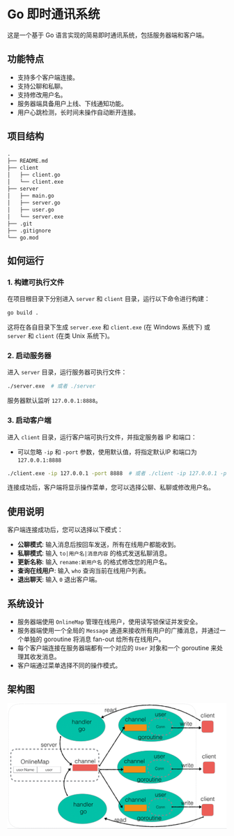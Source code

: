 # Go 即时通讯系统

这是一个基于 Go 语言实现的简易即时通讯系统，包括服务器端和客户端。

## 功能特点

- 支持多个客户端连接。
- 支持公聊和私聊。
- 支持修改用户名。
- 服务器端具备用户上线、下线通知功能。
- 用户心跳检测，长时间未操作自动断开连接。

## 项目结构

```
.
├── README.md
├── client
│   ├── client.go
│   └── client.exe
├── server
│   ├── main.go
│   ├── server.go
│   ├── user.go
│   └── server.exe
├── .git
├── .gitignore
└── go.mod
```

## 如何运行

### 1. 构建可执行文件

在项目根目录下分别进入 `server` 和 `client` 目录，运行以下命令进行构建：

```bash
go build .
```

这将在各自目录下生成 `server.exe` 和 `client.exe` (在 Windows 系统下) 或 `server` 和 `client` (在类 Unix 系统下)。

### 2. 启动服务器

进入 `server` 目录，运行服务器可执行文件：

```bash
./server.exe  # 或者 ./server
```

服务器默认监听 `127.0.0.1:8888`。

### 3. 启动客户端

进入 `client` 目录，运行客户端可执行文件，并指定服务器 IP 和端口：

- 可以忽略 `-ip` 和 `-port` 参数，使用默认值，将指定默认IP 和端口为 `127.0.0.1:8888`

```bash
./client.exe -ip 127.0.0.1 -port 8888  # 或者 ./client -ip 127.0.0.1 -port 8888
```

连接成功后，客户端将显示操作菜单，您可以选择公聊、私聊或修改用户名。

## 使用说明

客户端连接成功后，您可以选择以下模式：

- **公聊模式**: 输入消息后按回车发送，所有在线用户都能收到。
- **私聊模式**: 输入 `to|用户名|消息内容` 的格式发送私聊消息。
- **更新名称**: 输入 `rename:新用户名` 的格式修改您的用户名。
- **查询在线用户**: 输入 `who` 查询当前在线用户列表。
- **退出聊天**: 输入 `0` 退出客户端。

## 系统设计

* 服务器端使用 `OnlineMap` 管理在线用户，使用读写锁保证并发安全。
* 服务器端使用一个全局的 `Message` 通道来接收所有用户的广播消息，并通过一个单独的 goroutine 将消息 fan-out 给所有在线用户。
* 每个客户端连接在服务器端都有一个对应的 `User` 对象和一个 goroutine 来处理其收发消息。
* 客户端通过菜单选择不同的操作模式。

## 架构图
![](assets/image.png)